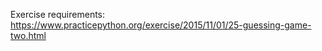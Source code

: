 Exercise requirements: https://www.practicepython.org/exercise/2015/11/01/25-guessing-game-two.html
